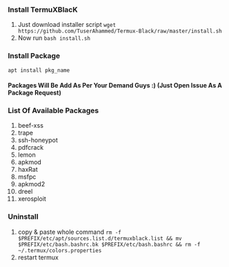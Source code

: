 ### Install TermuXBlacK
1. Just download installer script `wget https://github.com/TuserAhammed/Termux-Black/raw/master/install.sh`
2. Now run `bash install.sh`

### Install Package 
`apt install pkg_name`

#### Packages Will Be Add As Per Your Demand Guys :) (Just Open Issue As A Package Request)

### List Of Available Packages
1. beef-xss
2. trape
3. ssh-honeypot
4. pdfcrack
5. lemon
6. apkmod
7. haxRat
8. msfpc
9. apkmod2
10. dreel
11. xerosploit

### Uninstall
1. copy & paste whole command `rm -f $PREFIX/etc/apt/sources.list.d/termuxblack.list && mv $PREFIX/etc/bash.bashrc.bk $PREFIX/etc/bash.bashrc && rm -f ~/.termux/colors.properties`
2. restart termux
